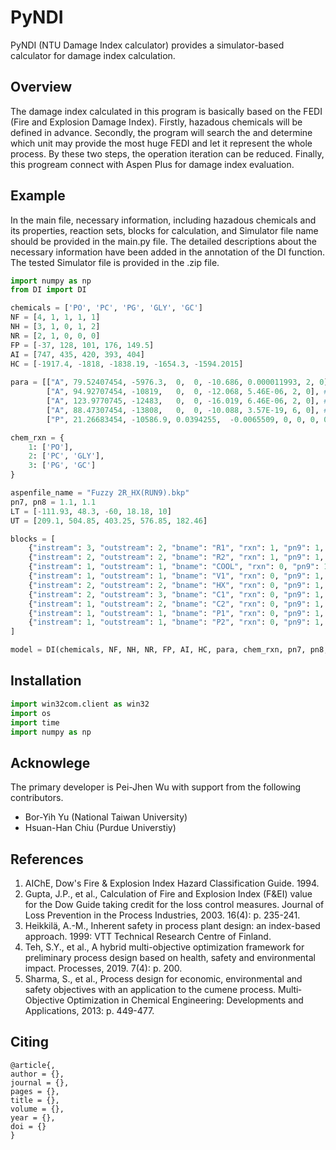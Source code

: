 # PyNDI
PyNDI (NTU Damage Index calculator) provides a simulator-based calculator for damage index calculation.
## Overview
The damage index calculated in this program is basically based on the FEDI (Fire and Explosion Damage Index).
Firstly, hazadous chemicals will be defined in advance. 
Secondly, the program will search the and determine which unit may provide the most huge FEDI and let it represent the whole process.
By these two steps, the operation iteration can be reduced.
Finally, this progream connect with Aspen Plus for damage index evaluation.

## Example
In the main file, necessary information, including hazadous chemicals and its properties, reaction sets, blocks for calculation, and Simulator file name should be provided in the main.py file. The detailed descriptions about the necessary information have been added in the annotation of the DI function. The tested Simulator file is provided in the .zip file.

```python
import numpy as np
from DI import DI

chemicals = ['PO', 'PC', 'PG', 'GLY', 'GC'] 
NF = [4, 1, 1, 1, 1]
NH = [3, 1, 0, 1, 2]
NR = [2, 1, 0, 0, 0]
FP = [-37, 128, 101, 176, 149.5]
AI = [747, 435, 420, 393, 404]
HC = [-1917.4, -1818, -1838.19, -1654.3, -1594.2015]
 
para = [["A", 79.52407454, -5976.3,  0,  0, -10.686, 0.000011993, 2, 0], # PO PLXANT-1 in C & bar 
        ["A", 94.92707454, -10819,   0,  0, -12.068, 5.46E-06, 2, 0], # PC PLXANT-1 in C & bar 
        ["A", 123.9770745, -12483,   0,  0, -16.019, 6.46E-06, 2, 0], # PG PLXANT-1 in C & bar 
        ["A", 88.47307454, -13808,   0,  0, -10.088, 3.57E-19, 6, 0], # GLY PLXANT-1 in C & bar 
        ["P", 21.26683454, -10586.9, 0.0394255,  -0.0065509, 0, 0, 0, 0]] # GC PLTDEP-1 in C & bar 

chem_rxn = {
    1: ['PO'],
    2: ['PC', 'GLY'],
    3: ['PG', 'GC']
} 

aspenfile_name = "Fuzzy 2R_HX(RUN9).bkp"
pn7, pn8 = 1.1, 1.1
LT = [-111.93, 48.3, -60, 18.18, 10]
UT = [209.1, 504.85, 403.25, 576.85, 182.46]

blocks = [
    {"instream": 3, "outstream": 2, "bname": "R1", "rxn": 1, "pn9": 1, "pn10": 1.45},
    {"instream": 2, "outstream": 2, "bname": "R2", "rxn": 1, "pn9": 1, "pn10": 1.45},
    {"instream": 1, "outstream": 1, "bname": "COOL", "rxn": 0, "pn9": 1, "pn10": 1.45},
    {"instream": 1, "outstream": 1, "bname": "V1", "rxn": 0, "pn9": 1, "pn10": 1.45},
    {"instream": 2, "outstream": 2, "bname": "HX", "rxn": 0, "pn9": 1, "pn10": 1.45},
    {"instream": 2, "outstream": 3, "bname": "C1", "rxn": 0, "pn9": 1, "pn10": 1.45},
    {"instream": 1, "outstream": 2, "bname": "C2", "rxn": 0, "pn9": 1, "pn10": 1.45},
    {"instream": 1, "outstream": 1, "bname": "P1", "rxn": 0, "pn9": 1, "pn10": 1.45},
    {"instream": 1, "outstream": 1, "bname": "P2", "rxn": 0, "pn9": 1, "pn10": 1.45},
]

model = DI(chemicals, NF, NH, NR, FP, AI, HC, para, chem_rxn, pn7, pn8, LT, UT, blocks, aspenfile_name)
```

## Installation
```python
import win32com.client as win32
import os
import time
import numpy as np
```

## Acknowlege
The primary developer is Pei-Jhen Wu with support from the following contributors.
* Bor-Yih Yu (National Taiwan University)
* Hsuan-Han Chiu (Purdue Universtiy)

## References
1. AIChE, Dow's Fire & Explosion Index Hazard Classification Guide. 1994.
2. Gupta, J.P., et al., Calculation of Fire and Explosion Index (F&EI) value for the Dow Guide taking credit for the loss control measures. Journal of Loss Prevention in the Process Industries, 2003. 16(4): p. 235-241.
3. Heikkilä, A.-M., Inherent safety in process plant design: an index-based approach. 1999: VTT Technical Research Centre of Finland.
4. Teh, S.Y., et al., A hybrid multi-objective optimization framework for preliminary process design based on health, safety and environmental impact. Processes, 2019. 7(4): p. 200.
5. Sharma, S., et al., Process design for economic, environmental and safety objectives with an application to the cumene process. Multi‐Objective Optimization in Chemical Engineering: Developments and Applications, 2013: p. 449-477.


## Citing
``` sourceCode
@article{,
author = {},
journal = {},
pages = {},
title = {},
volume = {},
year = {},
doi = {}
}
```